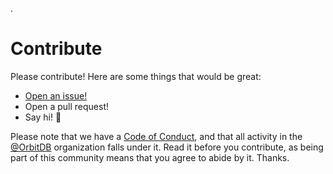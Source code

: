 .
# Contribute

Please contribute! Here are some things that would be great:

- [Open an issue!](https://github.com/orbitdb/orbit-db-docstore/issues/new)
- Open a pull request!
- Say hi! :wave:

Please note that we have a [Code of Conduct](CODE_OF_CONDUCT.md), and that all activity in the [@OrbitDB](https://github.com/orbitdb) organization falls under it. Read it before you contribute, as being part of this community means that you agree to abide by it. Thanks.
